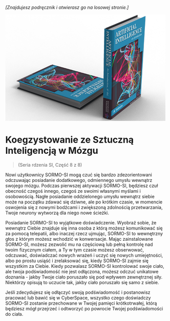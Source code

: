 *[Znajdujesz podręcznik i otwierasz go na losowej stronie.]*

![Podręcznik SI](/resources/lore/textbookAI2.png)
# Koegzystowanie ze Sztuczną Inteligencją w Mózgu
> (Seria rdzenia SI, Część 8 z 8)

Nowi użytkownicy SORMO-SI mogą czuć się bardzo zdezorientowani odczuwając posiadanie dodatkowego, odmiennego umysłu wewnątrz swojego mózgu. Podczas pierwszej aktywacji SORMO-SI, będziesz czuł obecność czegoś innego, czegoś ze swoimi własnymi myślami i osobowością. Nagłe posiadanie oddzielonego umysłu wewnątrz siebie może na początku zdawać się dziwne, ale po krótkim czasie, w momencie oswojenia się z nowymi bodźcami i zwiększoną zdolnością przetwarzania, Twoje neurony wytworzą dla niego nowe ścieżki.

Posiadanie SORMO-SI to wyjątkowe doświadczenie. Wyobraź sobie, że wewnątrz Ciebie znajduje się inna osoba z którą możesz komunikować się za pomocą telepatii, albo inaczej rzecz ujmując, SORMO-SI to wewnętrzny głos z którym możesz wchodzić w konwersacje. Mając zainstalowane SORMO-SI, możesz zezwolić mu na częściową lub pełną kontrolę nad twoim fizycznym ciałem, a Ty w tym czasie możesz obserwować, odczuwać, doświadczać nowych wrażeń i uczyć się nowych umiejętności, albo po prostu usiąść i zrelaksować się, kiedy SORMO-SI zajmie się wszystkim za Ciebie. Kiedy pozwalasz SORMO-SI kontrolować swoje ciało, ale twoja podświadomość nie jest odłączona, możesz odczuć unikatowe doznania - jakby Twoje ciało poruszało się pod wpływem zewnętrznej siły. Niektórzy opisują to uczucie tak, jakby ciało poruszało się samo z siebie. 

Jeśli zdecydujesz się odłączyć swoją podświadomość i postanowisz pracować lub bawić się w CyberSpace, wszystko czego doświadczy SORMO-SI zostanie przechowane w Twojej pamięci krótkotrwałej, którą będziesz mógł przejrzeć i odtworzyć po powrocie Twojej podświadomości do ciała.
